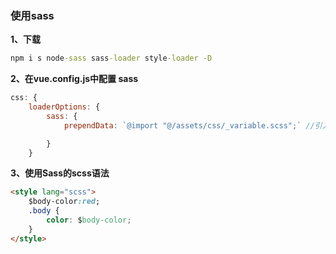 ### 使用sass

**1、下载**

```cmd
npm i s node-sass sass-loader style-loader -D
```

**2、在vue.config.js中配置 sass**

```js
css: {
    loaderOptions: {
        sass: {
            prependData: `@import "@/assets/css/_variable.scss";` //引入全局变量   

        }
    }
```

**3、使用Sass的scss语法** 

```html
<style lang="scss">
    $body-color:red;
    .body {
        color: $body-color;
    }
</style>
```

